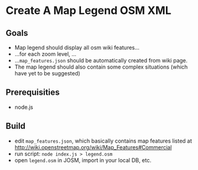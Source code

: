 # Create A Map Legend OSM XML

## Goals

* Map legend should display all osm wiki features…
* …for each zoom level, …
* …`map_features.json` should be automatically created from wiki page.
* The map legend should also contain some complex situations (which have yet to be suggested)


## Prerequisities

* node.js


## Build

* edit `map_features.json`, which basically contains map features listed at <http://wiki.openstreetmap.org/wiki/Map_Features#Commercial>
* run script: `node index.js > legend.osm`
* open `legend.osm` in JOSM, import in your local DB, etc.


